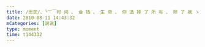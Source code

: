 ```yaml
---
title: /思念/、╰︶￣时 间 、 金 钱 、 生 命 、 你 选 择 了 所 有 、 除 了 我 ゝ
date: 2010-08-11 14:43:32
mCategories: [说说]
type: moment
time: t144332
---
```


